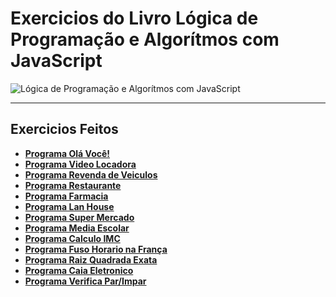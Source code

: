 # Exercicios do Livro Lógica de Programação e Algorítmos com JavaScript

![Lógica de Programação e Algorítmos com JavaScript](https://external-content.duckduckgo.com/iu/?u=https%3A%2F%2Fimages-na.ssl-images-amazon.com%2Fimages%2FI%2F41%2B6FmZ%2BqRL.jpg&f=1&nofb=1&ipt=b4715f94658a6c27b3956f98f0e93d0ac486c5e0431af464782aced0ed1547b2&ipo=images)

<hr>

## Exercicios Feitos
 - **[Programa Olá Você!](https://zlenon.github.io/Livro-Logica-Programacao-Algoritmos-JavaScript/Exercicios/Pag61/)**
 - **[Programa Video Locadora](https://zlenon.github.io/Livro-Logica-Programacao-Algoritmos-JavaScript/Exercicios/Pag67/)**
 - **[Programa Revenda de Veiculos](https://zlenon.github.io/Livro-Logica-Programacao-Algoritmos-JavaScript/Exercicios/Pag70/)**
 - **[Programa Restaurante](https://zlenon.github.io/Livro-Logica-Programacao-Algoritmos-JavaScript/Exercicios/Pag72/)**
 - **[Programa Farmacia](https://zlenon.github.io/Livro-Logica-Programacao-Algoritmos-JavaScript/Exercicios/Pag74/)**
 - **[Programa Lan House](https://zlenon.github.io/Livro-Logica-Programacao-Algoritmos-JavaScript/Exercicios/Pag75/)**
 - **[Programa Super Mercado](https://zlenon.github.io/Livro-Logica-Programacao-Algoritmos-JavaScript/Exercicios/Pag76/)**
 - **[Programa Media Escolar](https://zlenon.github.io/Livro-Logica-Programacao-Algoritmos-JavaScript/Exercicios/Pag82/)**
 - **[Programa Calculo IMC](https://zlenon.github.io/Livro-Logica-Programacao-Algoritmos-JavaScript/Exercicios/Pag89/)**
 - **[Programa Fuso Horario na França](https://zlenon.github.io/Livro-Logica-Programacao-Algoritmos-JavaScript/Exercicios/Pag96/)**
 - **[Programa Raiz Quadrada Exata](https://zlenon.github.io/Livro-Logica-Programacao-Algoritmos-JavaScript/Exercicios/Pag99/)**
 - **[Programa Caia Eletronico](https://zlenon.github.io/Livro-Logica-Programacao-Algoritmos-JavaScript/Exercicios/Pag101/)**
 - **[Programa Verifica Par/Impar](https://zlenon.github.io/Livro-Logica-Programacao-Algoritmos-JavaScript/Exercicios/Pag105/)**